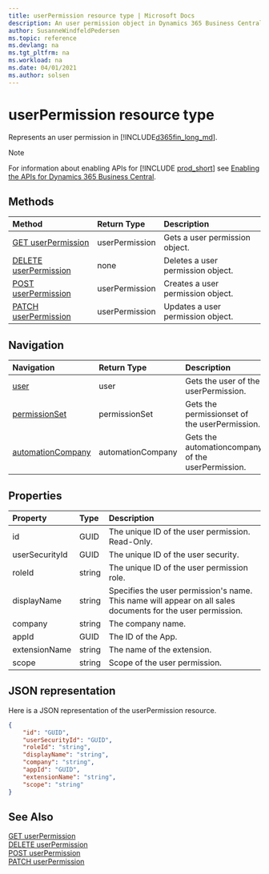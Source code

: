 ```yaml
---
title: userPermission resource type | Microsoft Docs
description: An user permission object in Dynamics 365 Business Central.
author: SusanneWindfeldPedersen
ms.topic: reference
ms.devlang: na
ms.tgt_pltfrm: na
ms.workload: na
ms.date: 04/01/2021
ms.author: solsen
---
```


# userPermission resource type

<!-- START>DO_NOT_EDIT -->
<!-- IMPORTANT:Do not edit any of the content between here and the END>DO_NOT_EDIT. -->
Represents an user permission in [!INCLUDE[d365fin_long_md](../../includes/d365fin_long_md.md)].

> [!NOTE]
> For information about enabling APIs for [!INCLUDE [prod_short](../../includes/prod_short.md)] see [Enabling the APIs for Dynamics 365 Business Central](../../api-reference/v2.0/enabling-apis-for-dynamics-nav.md).


## Methods

| Method | Return Type|Description |
|:--------------------|:-----------|:-------------------------|
|[GET userPermission](../api/dynamics_userpermission_get.md)|userPermission|Gets a user permission object.|
|[DELETE userPermission](../api/dynamics_userpermission_delete.md)|none|Deletes a user permission object.|
|[POST userPermission](../api/dynamics_userpermission_create.md)|userPermission|Creates a user permission object.|
|[PATCH userPermission](../api/dynamics_userpermission_update.md)|userPermission|Updates a user permission object.|


## Navigation

| Navigation |Return Type| Description |
|:----------|:----------|:-----------------|
|[user](dynamics_user.md)|user |Gets the user of the userPermission.|
|[permissionSet](dynamics_permissionset.md)|permissionSet |Gets the permissionset of the userPermission.|
|[automationCompany](dynamics_automationcompany.md)|automationCompany |Gets the automationcompany of the userPermission.|

## Properties

| Property           | Type   |Description     |
|:-------------------|:-------|:---------------|
|id|GUID|The unique ID of the user permission. Read-Only.|
|userSecurityId|GUID|The unique ID of the user security.|
|roleId|string|The unique ID of the user permission role.|
|displayName|string|Specifies the user permission's name. This name will appear on all sales documents for the user permission.|
|company|string|The company name.|
|appId|GUID|The ID of the App.|
|extensionName|string|The name of the extension.|
|scope|string|Scope of the user permission.|

## JSON representation

Here is a JSON representation of the userPermission resource.


```json
{
    "id": "GUID",
    "userSecurityId": "GUID",
    "roleId": "string",
    "displayName": "string",
    "company": "string",
    "appId": "GUID",
    "extensionName": "string",
    "scope": "string"
}
```
<!-- IMPORTANT: END>DO_NOT_EDIT -->

## See Also
[GET userPermission](../api/dynamics_userpermission_get.md)  
[DELETE userPermission](../api/dynamics_userpermission_delete.md)  
[POST userPermission](../api/dynamics_userpermission_create.md)  
[PATCH userPermission](../api/dynamics_userpermission_update.md)  
